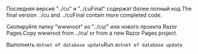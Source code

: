 <span data-ttu-id="66c77-101">Последняя версия "../cu" и "../cuFinal" содержат более полный код.</span><span class="sxs-lookup"><span data-stu-id="66c77-101">The final version ../cu and ../cuFinal contain more completed code.</span></span>

<span data-ttu-id="66c77-102">Скопируйте папку "wwwroot" из "../cu/" или нового проекта Razor Pages.</span><span class="sxs-lookup"><span data-stu-id="66c77-102">Copy wwwroot from ../cu/ or from a new Razor Pages project.</span></span>

<span data-ttu-id="66c77-103">Выполнить `dotnet ef database update`</span><span class="sxs-lookup"><span data-stu-id="66c77-103">Run `dotnet ef database update`</span></span>
